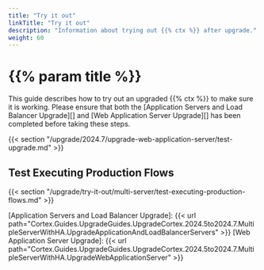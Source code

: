 ```yaml
---
title: "Try it out"
linkTitle: "Try it out"
description: "Information about trying out {{% ctx %}} after upgrade."
weight: 60
---
```


# {{% param title %}}

This guide describes how to try out an upgraded {{% ctx %}} to make sure it is working. Please ensure that both the [Application Servers and Load Balancer Upgrade][] and [Web Application Server Upgrade][] has been completed before taking these steps.

{{< section "/upgrade/2024.7/upgrade-web-application-server/test-upgrade.md" >}}

## Test Executing Production Flows

{{< section "/upgrade/try-it-out/multi-server/test-executing-production-flows.md" >}}

[Application Servers and Load Balancer Upgrade]: {{< url path="Cortex.Guides.UpgradeGuides.UpgradeCortex.2024.5to2024.7.MultipleServerWithHA.UpgradeApplicationAndLoadBalancerServers" >}}
[Web Application Server Upgrade]: {{< url path="Cortex.Guides.UpgradeGuides.UpgradeCortex.2024.5to2024.7.MultipleServerWithHA.UpgradeWebApplicationServer" >}}
